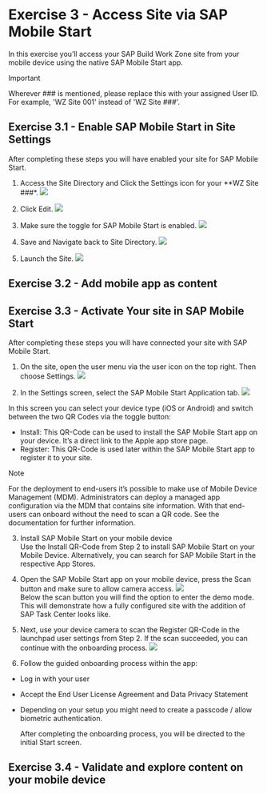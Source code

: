 
# Exercise 3 - Access Site via SAP Mobile Start
In this exercise you’ll access your SAP Build Work Zone site from your mobile device using the native SAP Mobile Start app.

> [!IMPORTANT]
> Wherever ### is mentioned, please replace this with your assigned User ID. For example, 'WZ Site 001' instead of 'WZ Site ###'.

## Exercise 3.1 - Enable SAP Mobile Start in Site Settings
After completing these steps you will have enabled your site for SAP Mobile Start.

1. Access the Site Directory and Click the Settings icon for your **WZ Site ###*.
  ![](/exercises/ex3/images/sms_1.png)

2. Click Edit.
![](/exercises/ex3/images/sms_2.png)

3. Make sure the toggle for SAP Mobile Start is enabled.
![](/exercises/ex3/images/sms_3.png)

4. Save and Navigate back to Site Directory.
![](/exercises/ex3/images/sms_4.png)

5. Launch the Site.
![](/exercises/ex3/images/sms_5.png)

## Exercise 3.2 - Add mobile app as content


## Exercise 3.3 - Activate Your site in SAP Mobile Start
After completing these steps you will have connected your site with SAP Mobile Start.

1. On the site, open the user menu via the user icon on the top right. Then choose Settings.
  ![](/exercises/ex3/images/activate_mobile_1.png)

2. In the Settings screen, select the SAP Mobile Start Application tab.
![](/exercises/ex3/images/activate_mobile_2.png)

In this screen you can select your device type (iOS or Android) and switch between the two QR Codes via the toggle button:
- Install: This QR-Code can be used to install the SAP Mobile Start app on your device. It’s a direct link to the Apple app store page.
- Register: This QR-Code is used later within the SAP Mobile Start app to register it to your site.

> [!NOTE]
> For the deployment to end-users it’s possible to make use of Mobile Device Management (MDM). Administrators can deploy a managed app configuration via the MDM that contains site information. With that end-users can onboard without the need to scan a QR code. See the documentation for further information.

3. Install SAP Mobile Start on your mobile device
<br>Use the Install QR-Code from Step 2 to install SAP Mobile Start on your Mobile Device. Alternatively, you can search for SAP Mobile Start in the respective App Stores.

4. Open the SAP Mobile Start app on your mobile device, press the Scan button and make sure to allow camera access.
![](/exercises/ex3/images/activate_mobile_3.png)
<br> Below the scan button you will find the option to enter the demo mode. This will demonstrate how a fully configured site with the addition of SAP Task Center looks like.

5. Next, use your device camera to scan the Register QR-Code in the launchpad user settings from Step 2. If the scan succeeded, you can continue with the onboarding process.
![](/exercises/ex3/images/activate_mobile_4.png)

6. Follow the guided onboarding process within the app:
- Log in with your user
- Accept the End User License Agreement and Data Privacy Statement
- Depending on your setup you might need to create a passcode / allow biometric authentication.

    After completing the onboarding process, you will be directed to the initial Start screen.


## Exercise 3.4 - Validate and explore content on your mobile device
